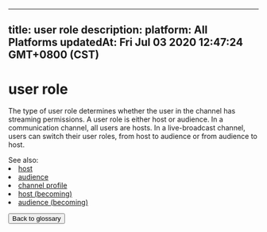 
---
title: user role
description: 
platform: All Platforms
updatedAt: Fri Jul 03 2020 12:47:24 GMT+0800 (CST)
---
# user role
The type of user role determines whether the user in the channel has streaming permissions. A user role is either host or audience. In a communication channel, all users are hosts. In a live-broadcast channel, users can switch their user roles, from host to audience or from audience to host.

<div class="alert info">See also:
    <li><a href="../../en/Agora%20Platform/terms.md">host</a></li>
    <li><a href="../../en/Agora%20Platform/terms.md">audience</a></li>
    <li><a href="../../en/Agora%20Platform/terms.md">channel profile</a></li>
    <li><a href="../../en/Agora%20Platform/terms.md">host (becoming)</a></li>
    <li><a href="../../en/Agora%20Platform/terms.md">audience (becoming)</a></li>
</div>

<a href="../../en/Agora%20Platform/terms.md"><button>Back to glossary</button></a>
